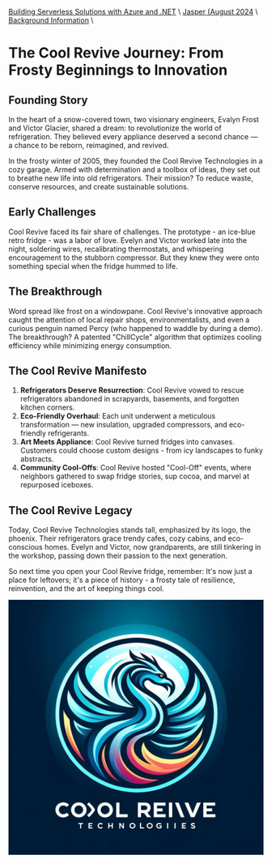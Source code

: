 [Building Serverless Solutions with Azure and .NET](https://github.com/TaleLearnCode/BuildingServerlessSolutions) \ [Jasper (August 2024](..\README.md) \ [Background Information](README.md) \

# The Cool Revive Journey: From Frosty Beginnings to Innovation

## Founding Story

In the heart of a snow-covered town, two visionary engineers, Evalyn Frost and Victor Glacier, shared a dream: to revolutionize the world of refrigeration. They believed every appliance deserved a second chance — a chance to be reborn, reimagined, and revived.

In the frosty winter of 2005, they founded the Cool Revive Technologies in a cozy garage. Armed with determination and a toolbox of ideas, they set out to breathe new life into old refrigerators. Their mission? To reduce waste, conserve resources, and create sustainable solutions.

## Early Challenges

Cool Revive faced its fair share of challenges. The prototype - an ice-blue retro fridge - was a labor of love. Evelyn and Victor worked late into the night, soldering wires, recalibrating thermostats, and whispering encouragement to the stubborn compressor. But they knew they were onto something special when the fridge hummed to life.

## The Breakthrough

Word spread like frost on a windowpane. Cool Revive's innovative approach caught the attention of local repair shops, environmentalists, and even a curious penguin named Percy (who happened to waddle by during a demo). The breakthrough? A patented "ChillCycle" algorithm that optimizes cooling efficiency while minimizing energy consumption.

## The Cool Revive Manifesto

1. **Refrigerators Deserve Resurrection**: Cool Revive vowed to rescue refrigerators abandoned in scrapyards, basements, and forgotten kitchen corners.
2. **Eco-Friendly Overhaul**: Each unit underwent a meticulous transformation — new insulation, upgraded compressors, and eco-friendly refrigerants.
3. **Art Meets Appliance**: Cool Revive turned fridges into canvases. Customers could choose custom designs - from icy landscapes to funky abstracts.
4. **Community Cool-Offs**: Cool Revive hosted "Cool-Off" events, where neighbors gathered to swap fridge stories, sup cocoa, and marvel at repurposed iceboxes.

## The Cool Revive Legacy

Today, Cool Revive Technologies stands tall, emphasized by its logo, the phoenix. Their refrigerators grace trendy cafes, cozy cabins, and eco-conscious homes. Evelyn and Victor, now grandparents, are still tinkering in the workshop, passing down their passion to the next generation.

So next time you open your Cool Revive fridge, remember: It's now just a place for leftovers; it's a piece of history - a frosty tale of resilience, reinvention, and the art of keeping things cool.

![_8c561ec2-4654-44da-b726-bba86ec8bb94](./assets/_8c561ec2-4654-44da-b726-bba86ec8bb94.jpg)
